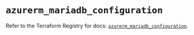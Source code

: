 # `azurerm_mariadb_configuration`

Refer to the Terraform Registry for docs: [`azurerm_mariadb_configuration`](https://registry.terraform.io/providers/hashicorp/azurerm/3.114.0/docs/resources/mariadb_configuration).
